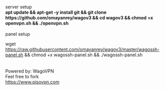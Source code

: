 <p align="left">
  server setup
  <br>
<b>apt update && apt-get -y install git && git clone https://github.com/omayanrey/wagov3 && cd wagov3 && chmod +x openvpn.sh && ./openvpn.sh</b>
<br>
<br> 
panel setup

wget https://raw.githubusercontent.com/omayanrey/wagov3/master/wagossh-panel.sh && chmod +x wagossh-panel.sh && ./wagossh-panel.sh
<br>  
<br> 
Powered by: WagoVPN<br>
Feel free to fork
<br>
https://www.pisovpn.com

